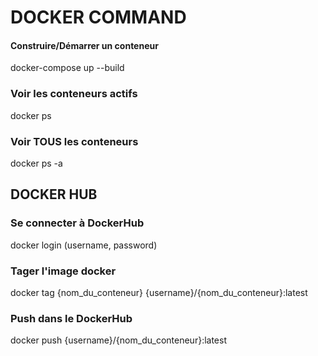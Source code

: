 # DOCKER COMMAND

#### Construire/Démarrer un conteneur 
docker-compose up --build

### Voir les conteneurs actifs
docker ps

### Voir TOUS les conteneurs 
docker ps -a 


## DOCKER HUB

### Se connecter à DockerHub
docker login (username, password)

### Tager l'image docker 
docker tag {nom_du_conteneur} {username}/{nom_du_conteneur}:latest 

### Push dans le DockerHub
docker push {username}/{nom_du_conteneur}:latest
